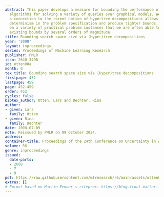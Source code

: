 ```yaml
---
abstract: This paper develops a measure for bounding the performance of AND/OR search
  algorithms for solving a variety of queries over graphical models. We show how drawing
  a connection to the recent notion of hypertree decompositions allows to exploit
  determinism in the problem specification and produce tighter bounds. We demonstrate
  on a variety of practical problem instances that we are often able to improve upon
  existing bounds by several orders of magnitude.
title: Bounding search space size via (Hyper)tree decompositions
year: '2008'
layout: inproceedings
series: Proceedings of Machine Learning Research
publisher: PMLR
issn: 2640-3498
id: otten08a
month: 0
tex_title: Bounding search space size via (Hyper)tree decompositions
firstpage: 452
lastpage: 459
page: 452-459
order: 452
cycles: false
bibtex_author: Otten, Lars and Dechter, Rina
author:
- given: Lars
  family: Otten
- given: Rina
  family: Dechter
date: 2008-07-09
note: Reissued by PMLR on 09 October 2024.
address:
container-title: Proceedings of the 24th Conference on Uncertainty in Artificial Intelligence
volume: R6
genre: inproceedings
issued:
  date-parts:
  - 2008
  - 7
  - 9
pdf: https://raw.githubusercontent.com/mlresearch/r6/main/assets/otten08a/otten08a.pdf
extras: []
# Format based on Martin Fenner's citeproc: https://blog.front-matter.io/posts/citeproc-yaml-for-bibliographies/
---
```

